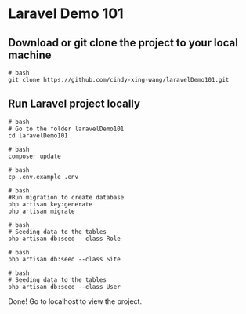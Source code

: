 # Laravel Demo 101

## Download or git clone the project to your local machine
```
# bash
git clone https://github.com/cindy-xing-wang/laravelDemo101.git
```

## Run Laravel project locally
```
# bash
# Go to the folder laravelDemo101
cd laravelDemo101
```

```
# bash
composer update
```

```
# bash
cp .env.example .env
```

```
# bash
#Run migration to create database
php artisan key:generate
php artisan migrate
```

```
# bash
# Seeding data to the tables
php artisan db:seed --class Role
```

```
# bash
php artisan db:seed --class Site
```

```
# bash
# Seeding data to the tables
php artisan db:seed --class User
```

Done!
Go to localhost to view the project.
